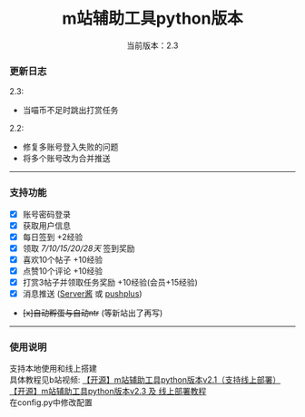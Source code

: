 <div align="center">
<h1> m站辅助工具python版本
</h1>

<p>当前版本：2.3</p>

 </div>

### 更新日志
2.3:
- 当喵币不足时跳出打赏任务

2.2: 
- 修复多账号登入失败的问题
- 将多个账号改为合并推送

---
### 支持功能
- [x] 账号密码登录
- [x] 获取用户信息
- [x] 每日签到 +2经验
- [x] 领取 *7/10/15/20/28天* 签到奖励
- [x] 喜欢10个帖子 +10经验
- [x] 点赞10个评论 +10经验
- [x] 打赏3帖子并领取任务奖励 +10经验(会员+15经验)
- [x] 消息推送 ([Server酱](https://sct.ftqq.com/) 或 [pushplus](https://www.pushplus.plus/))
- ~~[x]自动孵蛋与自动ntr~~ (等新站出了再写)

---

### 使用说明
支持本地使用和线上搭建\
具体教程见b站视频: [【开源】m站辅助工具python版本v2.1（支持线上部署）](https://www.bilibili.com/video/BV1Lx4y1c7eE/)\
[【开源】m站辅助工具python版本v2.3 及 线上部署教程](https://www.bilibili.com/video/BV1Yk4y187LH/)\
在config.py中修改配置
